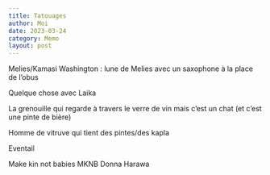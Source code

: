 ```yaml
---
title: Tatouages
author: Moi
date: 2023-03-24
category: Memo
layout: post
---
```


Melies/Kamasi Washington : lune de Melies avec un saxophone à la place de l’obus

Quelque chose avec Laika

La grenouille qui regarde à travers le verre de vin mais c’est un chat (et c’est une pinte de bière)

Homme de vitruve qui tient des pintes/des kapla

Eventail

Make kin not babies MKNB Donna Harawa

